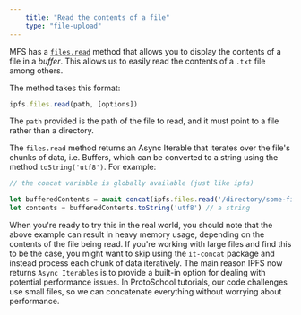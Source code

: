 ```yaml
---
    title: "Read the contents of a file"
    type: "file-upload"
---
```


MFS has a [`files.read`](https://github.com/ipfs/interface-js-ipfs-core/blob/master/SPEC/FILES.md#filesread) method that allows you to display the contents of a file in a *buffer*. This allows us to easily read the contents of a `.txt` file among others.

The method takes this format:

```js
ipfs.files.read(path, [options])
```

The `path` provided is the path of the file to read, and it must point to a file rather than a directory.

The `files.read` method returns an Async Iterable that iterates over the file's chunks of data, i.e. Buffers, which can be converted to a string using the method `toString('utf8')`. For example:

```js
// the concat variable is globally available (just like ipfs)

let bufferedContents = await concat(ipfs.files.read('/directory/some-file.txt'))  // a buffer
let contents = bufferedContents.toString('utf8') // a string
```

When you're ready to try this in the real world, you should note that the above example can result in heavy memory usage, depending on the contents of the file being read. If you're working with large files and find this to be the case, you might want to skip using the `it-concat` package and instead process each chunk of data iteratively. The main reason IPFS now returns `Async Iterables` is to provide a built-in option for dealing with potential performance issues.
In ProtoSchool tutorials, our code challenges use small files, so we can concatenate everything without worrying about performance.
